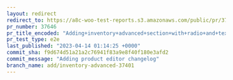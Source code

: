 ```yaml
---
layout: redirect
redirect_to: https://a8c-woo-test-reports.s3.amazonaws.com/public/pr/37646/e2e/index.html
pr_number: 37646
pr_title_encoded: "Adding+inventory+advanced+section+with+radio+and+text+fields"
pr_test_type: e2e
last_published: "2023-04-14 01:14:25 +0000"
commit_sha: f9d674d51a21a2c76941f83a9e8f40f180e3afd2
commit_message: "Adding product editor changelog"
branch_name: add/inventory-advanced-37401
---
```

